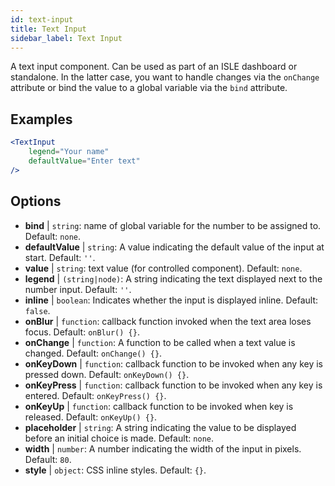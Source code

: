 ```yaml
---
id: text-input
title: Text Input
sidebar_label: Text Input
---
```


A text input component. Can be used as part of an ISLE dashboard or standalone. In the latter case, you want to handle changes via the `onChange` attribute or bind the value to a global variable via the `bind` attribute.

## Examples

```jsx live
<TextInput
    legend="Your name"
    defaultValue="Enter text"
/>
```

## Options

* __bind__ | `string`: name of global variable for the number to be assigned to. Default: `none`.
* __defaultValue__ | `string`: A value indicating the default value of the input at start. Default: `''`.
* __value__ | `string`: text value (for controlled component). Default: `none`.
* __legend__ | `(string|node)`: A string indicating the text displayed next to the number input. Default: `''`.
* __inline__ | `boolean`: Indicates whether the input is displayed inline. Default: `false`.
* __onBlur__ | `function`: callback function invoked when the text area loses focus. Default: `onBlur() {}`.
* __onChange__ | `function`: A function to be called when a text value is changed. Default: `onChange() {}`.
* __onKeyDown__ | `function`: callback function to be invoked when any key is pressed down. Default: `onKeyDown() {}`.
* __onKeyPress__ | `function`: callback function to be invoked when any key is entered. Default: `onKeyPress() {}`.
* __onKeyUp__ | `function`: callback function to be invoked when key is released. Default: `onKeyUp() {}`.
* __placeholder__ | `string`: A string indicating the value to be displayed before an initial choice is made. Default: `none`.
* __width__ | `number`: A number indicating the width of the input in pixels. Default: `80`.
* __style__ | `object`: CSS inline styles. Default: `{}`.
